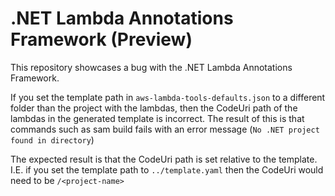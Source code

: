 # .NET Lambda Annotations Framework (Preview)

This repository showcases a bug with the .NET Lambda Annotations Framework.

If you set the template path in `aws-lambda-tools-defaults.json` to a different folder than the project with the lambdas, then the CodeUri path of the lambdas in the generated template is incorrect. The result of this is that commands such as sam build fails with an error message (`No .NET project found in directory`)

The expected result is that the CodeUri path is set relative to the template. I.E. if you set the template path to `../template.yaml` then the CodeUri would need to be `/<project-name>`